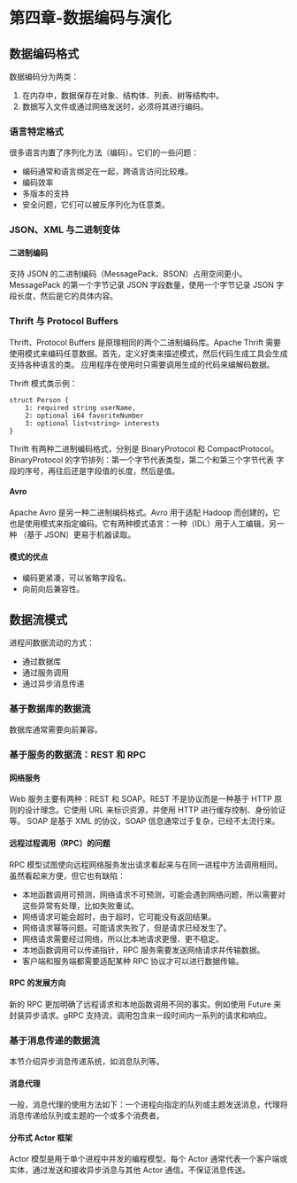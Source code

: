 # 第四章-数据编码与演化

## 数据编码格式

数据编码分为两类：

1. 在内存中，数据保存在对象、结构体、列表、树等结构中。
2. 数据写入文件或通过网络发送时，必须将其进行编码。

### 语言特定格式

很多语言内置了序列化方法（编码）。它们的一些问题：

* 编码通常和语言绑定在一起，跨语言访问比较难。
* 编码效率
* 多版本的支持
* 安全问题，它们可以被反序列化为任意类。

### JSON、XML 与二进制变体

#### 二进制编码

支持 JSON 的二进制编码（MessagePack、BSON）占用空间更小。MessagePack 的第一个字节记录 JSON 字段数量，使用一个字节记录 JSON 字段长度，然后是它的具体内容。

### Thrift 与 Protocol Buffers

Thrift、Protocol Buffers 是原理相同的两个二进制编码库。Apache Thrift 需要使用模式来编码任意数据。首先，定义好类来描述模式，然后代码生成工具会生成支持各种语言的类。
应用程序在使用时只需要调用生成的代码来编解码数据。

Thrift 模式类示例：
```text
struct Person {
    1: required string userName,
    2: optional i64 favoriteNumber
    3: optional list<string> interests
}
```

Thrift 有两种二进制编码格式，分别是 BinaryProtocol 和 CompactProtocol。BinaryProtocol 的字节排列：第一个字节代表类型，第二个和第三个字节代表
字段的序号，再往后还是字段值的长度，然后是值。

#### Avro

Apache Avro 是另一种二进制编码格式。Avro 用于适配 Hadoop 而创建的，它也是使用模式来指定编码。它有两种模式语言：一种（IDL）用于人工编辑，另一种
（基于 JSON）更易于机器读取。

#### 模式的优点

* 编码更紧凑，可以省略字段名。
* 向前向后兼容性。

## 数据流模式

进程间数据流动的方式：

* 通过数据库
* 通过服务调用
* 通过异步消息传递

### 基于数据库的数据流

数据库通常需要向前兼容。

### 基于服务的数据流：REST 和 RPC

#### 网络服务

Web 服务主要有两种：REST 和 SOAP。REST 不是协议而是一种基于 HTTP 原则的设计理念。它使用 URL 来标识资源，并使用 HTTP 进行缓存控制、身份验证等。
SOAP 是基于 XML 的协议，SOAP 信息通常过于复杂，已经不太流行来。

#### 远程过程调用（RPC）的问题

RPC 模型试图使向远程网络服务发出请求看起来与在同一进程中方法调用相同。虽然看起来方便，但它也有缺陷：

* 本地函数调用可预测，网络请求不可预测，可能会遇到网络问题，所以需要对这些异常有处理，比如失败重试。
* 网络请求可能会超时，由于超时，它可能没有返回结果。
* 网络请求幂等问题。可能请求失败了，但是请求已经发生了。
* 网络请求需要经过网络，所以比本地请求更慢、更不稳定。
* 本地函数调用可以传递指针，RPC 服务需要发送网络请求并传输数据。
* 客户端和服务端都需要适配某种 RPC 协议才可以进行数据传输。

#### RPC 的发展方向

新的 RPC 更加明确了远程请求和本地函数调用不同的事实。例如使用 Future 来封装异步请求。gRPC 支持流，调用包含来一段时间内一系列的请求和响应。

### 基于消息传递的数据流

本节介绍异步消息传递系统，如消息队列等。

#### 消息代理

一般，消息代理的使用方法如下：一个进程向指定的队列或主题发送消息，代理将消息传递给队列或主题的一个或多个消费者。

#### 分布式 Actor 框架

Actor 模型是用于单个进程中并发的编程模型。每个 Actor 通常代表一个客户端或实体，通过发送和接收异步消息与其他 Actor 通信。不保证消息传送。
